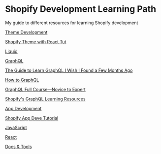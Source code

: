 # Shopify Development Learning Path
My guide to different resources for learning Shopify development

<ins> Theme Development </ins>

[Shopify Theme with React Tut](https://codeecommerce.com/products/shopify-theme-with-react-tutorial)

<ins> Liquid </ins>

<ins> GraphQL </ins>

[The Guide to Learn GraphQL I Wish I Found a Few Months Ago](https://medium.com/@kalin.chernev/the-guide-to-learn-graphql-i-wish-i-found-few-months-go-97f9d9ca6f12)

[How to GraphQL](https://www.howtographql.com/)

[GraphQL Full Course—Novice to Expert](https://www.youtube.com/watch?v=ed8SzALpx1Q)

[Shopify's GraphQL Learning Resources](https://shopify.dev/concepts/graphql/learning-resources)

<ins> App Development </ins>

[Shopify App Deve Tutorial](https://codeecommerce.com/products/shopify-app-dev-tutorial)



<ins> JavaScript </ins>

<ins> React </ins>

<ins> Docs & Tools </ins>
